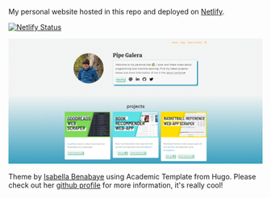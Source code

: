 
My personal website hosted in this repo and deployed on [Netlify](https://www.netlify.com/).


[![Netlify Status](https://api.netlify.com/api/v1/badges/e9bf7883-ae75-443a-9b67-0bcca8c54cd3/deploy-status)](https://app.netlify.com/sites/pipegalera/deploys)

[![](/static/img/homepage-screenshot.png)](https://pipegalera.com/)


Theme by [Isabella Benabaye](https://isabella-b.com/) using Academic Template from Hugo. Please check out her [github profile](https://github.com/isabellabenabaye) for more information, it's really cool!
